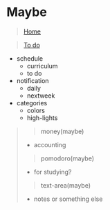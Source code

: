 # Maybe
>[Home](README.md)

> [To do](todo.md)
- schedule
  - curriculum
  - to do
- notification
  - daily
  - nextweek
- categories
  - colors
  - high-lights


>> money(maybe)
>- accounting
>> pomodoro(maybe)
>- for studying?
>> text-area(maybe)
>- notes or something else